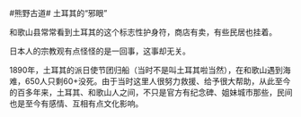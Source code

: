 #熊野古道# 土耳其的“邪眼”

和歌山县常常看到土耳其的这个标志性护身符，商店有卖，有些民居也挂着。

日本人的宗教观有点怪怪的是一回事，这事却无关。

1890年，土耳其的派日使节团归船（当时不是叫土耳其啦当然），在和歌山遇到海难，650人只剩60+没死。由于当时这里人很努力救援、给予很大帮助，从此至今的百多年来，土耳其、和歌山人之间，不只是官方有纪念碑、姐妹城市那些，民间也是至今有感情、互相有点文化影响。
